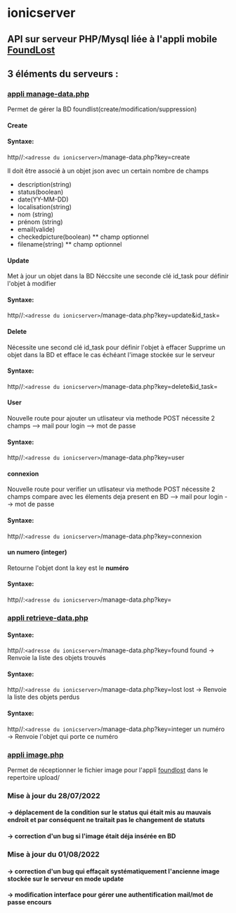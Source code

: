 # ionicserver

## API sur serveur PHP/Mysql liée à l'appli mobile [FoundLost](https://github.com/codeuronline/appli-ionic/tree/master/ionicfoundlost/foundlost)

## 3 éléments du serveurs :

### [appli manage-data.php](https://github.com/codeuronline/ionicserver/blob/main/manage-data.php)

Permet de gérer la BD foundlist(create/modification/suppression)

#### Create
#### Syntaxe:  
http//:`<adresse du ionicserver>`/manage-data.php?key=create

Il doit être associé à un objet json avec un certain nombre de champs

* description(string)
* status(boolean)
* date(YY-MM-DD)
* localisation(string)
* nom (string)
* prénom (string)
* email(valide)
* checkedpicture(boolean) ** champ optionnel
* filename(string) ** champ optionnel 

#### Update 
Met à jour un objet dans la BD
Néccsite une seconde clé id_task pour définir l'objet à modifier

#### Syntaxe:
http//:`<adresse du ionicserver>`/manage-data.php?key=update&id_task=

#### Delete 
Nécessite une second clé id_task pour définir l'objet à effacer
Supprime un objet dans la BD et efface le cas échéant l'image stockée sur le serveur

#### Syntaxe:
http//:`<adresse du ionicserver>`/manage-data.php?key=delete&id_task=

#### User
Nouvelle route pour ajouter un utlisateur via methode POST
nécessite 2 champs
--> mail pour login
--> mot de passe

#### Syntaxe:
http//:`<adresse du ionicserver>`/manage-data.php?key=user

#### connexion
Nouvelle route pour verifier un utlisateur via methode POST
nécessite 2 champs
compare avec les élements deja present en BD
--> mail pour login
--> mot de passe

#### Syntaxe:
http//:`<adresse du ionicserver>`/manage-data.php?key=connexion


#### un numero (integer)
Retourne l'objet dont la key est le **numéro**

#### Syntaxe:
http//:`<adresse du ionicserver>`/manage-data.php?key=

### [appli retrieve-data.php](https://github.com/codeuronline/ionicserver/blob/main/retrieve-data.php)

#### Syntaxe:
http//:`<adresse du ionicserver>`/manage-data.php?key=found
found -> Renvoie la liste des objets trouvés

#### Syntaxe:
http//:`<adresse du ionicserver>`/manage-data.php?key=lost
lost  -> Renvoie la liste des objets perdus

#### Syntaxe: 
http//:`<adresse du ionicserver>`/manage-data.php?key=integer
un numéro -> Renvoie l'objet qui porte ce numéro

### [appli image.php](https://github.com/codeuronline/ionicserver/blob/main/image.php)

Permet de réceptionner le fichier image pour l'appli [foundlost](https://github.com/codeuronline/appli-ionic/tree/master/ionicfoundlost/foundlost) dans le repertoire upload/

### Mise à jour du 28/07/2022
#### -> déplacement de la condition sur le status qui était mis au mauvais endroit et par conséquent ne traitait pas le changement de statuts
#### -> correction d'un bug si l'image était déja insérée en BD 
### Mise à jour du 01/08/2022
#### -> correction d'un bug qui effaçait systématiquement l'ancienne image stockée sur le serveur en mode update
#### -> modification interface pour gérer une authentification mail/mot de passe encours

